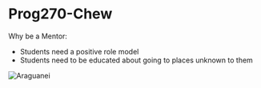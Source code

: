 
Prog270-Chew
============

Why be a Mentor:
* Students need a positive role model  
* Students need to be educated about going to places unknown to them

  


![Araguanei](http://upload.wikimedia.org/wikipedia/commons/thumb/a/aa/Papageitaucher_Fratercula_arctica.jpg/320px-Papageitaucher_Fratercula_arctica.jpg)   